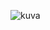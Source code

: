 ![kuva](https://user-images.githubusercontent.com/58463139/119383527-1bc24980-bccc-11eb-8831-d63412f54628.png)
